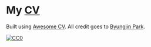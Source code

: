 
# My [CV](https://github.com/rmukhamet/cv/releases/latest/download/CV_Rafael_Mukhametdzhanov.pdf)


Built using [Awesome CV](https://github.com/posquit0/Awesome-CV). All credit goes to [Byungjin Park](https://github.com/posquit0).

[![CC0](https://img.shields.io/badge/license-CC0-0a0a0a.svg?style=flat&colorA=0a0a0a)](https://creativecommons.org/publicdomain/zero/1.0/)